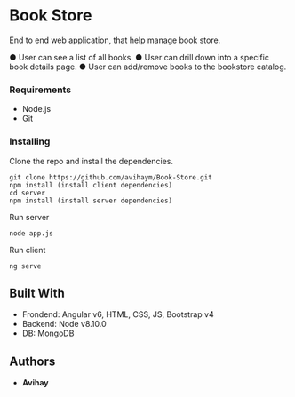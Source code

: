 # Book Store

End to end web application, that help manage book store.

● User can see a list of all books.
● User can drill down into a specific book details page.
● User can add/remove books to the bookstore catalog.

### Requirements

- Node.js
- Git

### Installing

Clone the repo and install the dependencies.
```
git clone https://github.com/avihaym/Book-Store.git
npm install (install client dependencies)
cd server
npm install (install server dependencies)
```
Run server
```
node app.js
```
Run client
```
ng serve
```

## Built With

* Frondend: Angular v6, HTML, CSS, JS, Bootstrap v4
* Backend: Node v8.10.0
* DB: MongoDB

## Authors

* **Avihay**
